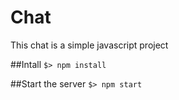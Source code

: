# Chat

This chat is a simple javascript project

##Intall
`$> npm install`

##Start the server
`$> npm start`
